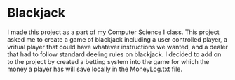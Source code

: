 # Blackjack
I made this project as a part of my Computer Science I class.
This project asked me to create a game of blackjack including
a user controlled player, a vritual player that could have whatever
instructions we wanted, and a dealer that had to follow standard 
deeling rules on blackjack. I decided to add on to the project by
created a betting system into the game for which the money a player
has will save locally in the MoneyLog.txt file.
